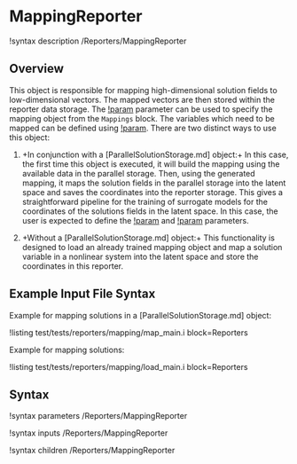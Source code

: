 # MappingReporter

!syntax description /Reporters/MappingReporter

## Overview

This object is responsible for mapping high-dimensional solution fields to low-dimensional
vectors. The mapped vectors are then stored within the reporter data storage. The
[!param](/Reporters/MappingReporter/mapping) parameter can be used to specify the
mapping object from the `Mappings` block. The variables which need to be mapped can be defined using
[!param](/Reporters/MappingReporter/variables). There are two distinct ways to use this object:

1. +In conjunction with a [ParallelSolutionStorage.md] object:+ In this case, the first time
   this object is executed, it will build the mapping using the available data in the parallel storage.
   Then, using the generated mapping, it maps the solution fields in the parallel storage into the latent space and
   saves the coordinates into the reporter storage. This gives a straightforward pipeline for the training
   of surrogate models for the coordinates of the solutions fields in the latent space. In this case,
   the user is expected to define the [!param](/Reporters/MappingReporter/parallel_storage) and
   [!param](/Reporters/MappingReporter/sampler) parameters.

2. +Without a [ParallelSolutionStorage.md] object:+ This functionality is designed to load an already
   trained mapping object and map a solution variable in a nonlinear system into the latent space and
   store the coordinates in this reporter.


## Example Input File Syntax

Example for mapping solutions in a [ParallelSolutionStorage.md] object:

!listing test/tests/reporters/mapping/map_main.i block=Reporters

Example for mapping solutions:

!listing test/tests/reporters/mapping/load_main.i block=Reporters

## Syntax

!syntax parameters /Reporters/MappingReporter

!syntax inputs /Reporters/MappingReporter

!syntax children /Reporters/MappingReporter
